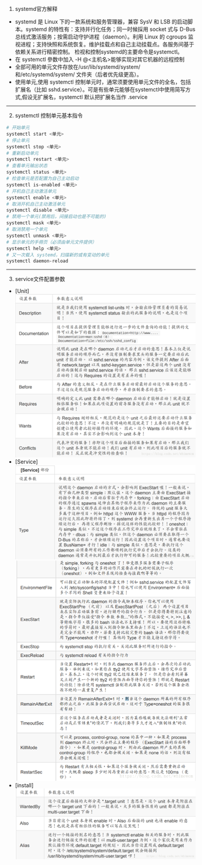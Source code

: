 1. systemd官方解释
- systemd 是 Linux 下的一款系统和服务管理器，兼容 SysV 和 LSB 的启动脚本。systemd 的特性有：支持并行化任务；同一时候採用 socket 式与 D-Bus 总线式激活服务；按需启动守护进程（daemon）。利用 Linux 的 cgroups 监视进程；支持快照和系统恢复。维护挂载点和自己主动挂载点。各服务间基于依赖关系进行精密控制。 
检视和控制systemd的主要命令是systemctl。  
- 在 systemctl 參数中加入 -H <username>@<主机名>能够实现对其它机器的远程控制
- 全部可用的单元文件存放在/usr/lib/systemd/system/ 和/etc/systemd/system/ 文件夹（后者优先级更高）。
- 使用单元,使用 systemctl 控制单元时，通常须要使用单元文件的全名，包括扩展名（比如 sshd.service）。可是有些单元能够在systemctl中使用简写方式,假设无扩展名，systemctl 默认把扩展名当作 .service
---
2. systemctl 控制单元基本指令
```bash
# 开始单元
systemctl start <单元>
# 停止单元
systemctl stop <单元>
# 重新启动单元
systemctl restart <单元>
# 查看单元输出状态
systemctl status <单元>
# 检查单元是否配置为自己主动启动
systemctl is-enabled <单元>
# 开机自己主动激活单元
systemctl enable <单元>
# 取消开机自己主动激活单元
systemctl disable <单元>
# 禁用一个单元(禁用后，间接启动也是不可能的)
systemctl mask <单元>
# 取消禁用一个单元
systemctl unmask <单元>
# 显示单元的手冊页（必须由单元文件提供）
systemctl help <单元>
# 又一次载入 systemd，扫描新的或有变动的单元
systemctl daemon-reload
```
---
3. service文件配置参数
- [Unit]
![image](https://github.com/Jeffer-hua/cv-notes/blob/master/img/20181018215756777.png)
- [Service]
![image](https://github.com/Jeffer-hua/cv-notes/blob/master/img/20181018215756294.png)
![image](https://github.com/Jeffer-hua/cv-notes/blob/master/img/20181018215748439.png)
- [install]
![image](https://github.com/Jeffer-hua/cv-notes/blob/master/img/20181018215751502.png)
  
